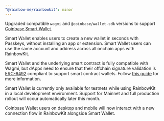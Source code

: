 ```yaml
---
"@rainbow-me/rainbowkit": minor
---
```


Upgraded compatible `wagmi` and `@coinbase/wallet-sdk` versions to support [Coinbase Smart Wallet](https://www.smartwallet.dev/why).

Smart Wallet enables users to create a new wallet in seconds with Passkeys, without installing an app or extension. Smart Wallet users can use the same account and address across all onchain apps with RainbowKit.

Smart Wallet and the underlying smart contract is fully compatible with Wagmi, but dApps need to ensure that their offchain signature validation is [ERC-6492](https://eips.ethereum.org/EIPS/eip-6492) compliant to support smart contract wallets. Follow [this guide](https://www.smartwallet.dev/guides/signature-verification) for more information.

Smart Wallet is currently only available for testnets while using RainbowKit in a local development environment. Support for Mainnet and full production rollout will occur automatically later this month.

Coinbase Wallet users on desktop and mobile will now interact with a new connection flow in RainbowKit alongside Smart Wallet.
